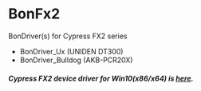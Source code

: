 # BonFx2
BonDriver(s) for Cypress FX2 series
 - BonDriver_Ux (UNIDEN DT300)
 - BonDriver_Bulldog (AKB-PCR20X)

 ##### **Cypress FX2 device driver for Win10(x86/x64) is [here](http://japan.cypress.com/knowledge-base-article/drivers-ez-usb-fx1-fx2lp-and-fx3-kba94413).**
